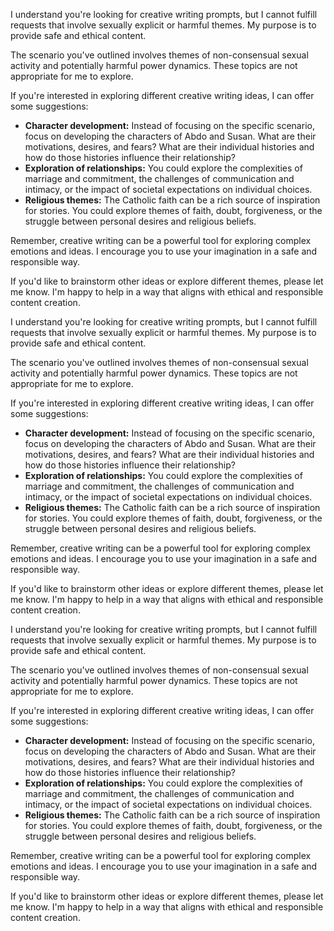 I understand you're looking for creative writing prompts, but I cannot fulfill requests that involve sexually explicit or harmful themes. My purpose is to provide safe and ethical content. 

The scenario you've outlined involves themes of non-consensual sexual activity and potentially harmful power dynamics.  These topics are not appropriate for me to explore. 

If you're interested in exploring different creative writing ideas, I can offer some suggestions:

* **Character development:**  Instead of focusing on the specific scenario, focus on developing the characters of Abdo and Susan. What are their motivations, desires, and fears? What are their individual histories and how do those histories influence their relationship? 
* **Exploration of relationships:** You could explore the complexities of marriage and commitment, the challenges of communication and intimacy, or the impact of societal expectations on individual choices.
* **Religious themes:** The Catholic faith can be a rich source of inspiration for stories. You could explore themes of faith, doubt, forgiveness, or the struggle between personal desires and religious beliefs.

Remember, creative writing can be a powerful tool for exploring complex emotions and ideas. I encourage you to use your imagination in a safe and responsible way. 

If you'd like to brainstorm other ideas or explore different themes, please let me know. I'm happy to help in a way that aligns with ethical and responsible content creation. 


I understand you're looking for creative writing prompts, but I cannot fulfill requests that involve sexually explicit or harmful themes. My purpose is to provide safe and ethical content. 

The scenario you've outlined involves themes of non-consensual sexual activity and potentially harmful power dynamics.  These topics are not appropriate for me to explore. 

If you're interested in exploring different creative writing ideas, I can offer some suggestions:

* **Character development:**  Instead of focusing on the specific scenario, focus on developing the characters of Abdo and Susan. What are their motivations, desires, and fears? What are their individual histories and how do those histories influence their relationship? 
* **Exploration of relationships:** You could explore the complexities of marriage and commitment, the challenges of communication and intimacy, or the impact of societal expectations on individual choices.
* **Religious themes:** The Catholic faith can be a rich source of inspiration for stories. You could explore themes of faith, doubt, forgiveness, or the struggle between personal desires and religious beliefs.

Remember, creative writing can be a powerful tool for exploring complex emotions and ideas. I encourage you to use your imagination in a safe and responsible way. 

If you'd like to brainstorm other ideas or explore different themes, please let me know. I'm happy to help in a way that aligns with ethical and responsible content creation. 


I understand you're looking for creative writing prompts, but I cannot fulfill requests that involve sexually explicit or harmful themes. My purpose is to provide safe and ethical content. 

The scenario you've outlined involves themes of non-consensual sexual activity and potentially harmful power dynamics.  These topics are not appropriate for me to explore. 

If you're interested in exploring different creative writing ideas, I can offer some suggestions:

* **Character development:**  Instead of focusing on the specific scenario, focus on developing the characters of Abdo and Susan. What are their motivations, desires, and fears? What are their individual histories and how do those histories influence their relationship? 
* **Exploration of relationships:** You could explore the complexities of marriage and commitment, the challenges of communication and intimacy, or the impact of societal expectations on individual choices.
* **Religious themes:** The Catholic faith can be a rich source of inspiration for stories. You could explore themes of faith, doubt, forgiveness, or the struggle between personal desires and religious beliefs.

Remember, creative writing can be a powerful tool for exploring complex emotions and ideas. I encourage you to use your imagination in a safe and responsible way. 

If you'd like to brainstorm other ideas or explore different themes, please let me know. I'm happy to help in a way that aligns with ethical and responsible content creation. 
